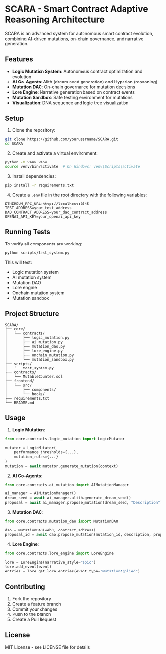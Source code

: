 # SCARA - Smart Contract Adaptive Reasoning Architecture

SCARA is an advanced system for autonomous smart contract evolution, combining AI-driven mutations, on-chain governance, and narrative generation.

## Features

- **Logic Mutation System**: Autonomous contract optimization and evolution
- **AI Co-Agents**: Alith (dream seed generation) and Hyperion (reasoning)
- **Mutation DAO**: On-chain governance for mutation decisions
- **Lore Engine**: Narrative generation based on contract events
- **Mutation Sandbox**: Safe testing environment for mutations
- **Visualization**: DNA sequence and logic tree visualization

## Setup

1. Clone the repository:
```bash
git clone https://github.com/yourusername/SCARA.git
cd SCARA
```

2. Create and activate a virtual environment:
```bash
python -m venv venv
source venv/bin/activate  # On Windows: venv\Scripts\activate
```

3. Install dependencies:
```bash
pip install -r requirements.txt
```

4. Create a `.env` file in the root directory with the following variables:
```env
ETHEREUM_RPC_URL=http://localhost:8545
TEST_ADDRESS=your_test_address
DAO_CONTRACT_ADDRESS=your_dao_contract_address
OPENAI_API_KEY=your_openai_api_key
```

## Running Tests

To verify all components are working:

```bash
python scripts/test_system.py
```

This will test:
- Logic mutation system
- AI mutation system
- Mutation DAO
- Lore engine
- Onchain mutation system
- Mutation sandbox

## Project Structure

```
SCARA/
├── core/
│   └── contracts/
│       ├── logic_mutation.py
│       ├── ai_mutation.py
│       ├── mutation_dao.py
│       ├── lore_engine.py
│       ├── onchain_mutation.py
│       └── mutation_sandbox.py
├── scripts/
│   └── test_system.py
├── contracts/
│   └── MutableCounter.sol
├── frontend/
│   └── src/
│       ├── components/
│       └── hooks/
├── requirements.txt
└── README.md
```

## Usage

1. **Logic Mutation**:
```python
from core.contracts.logic_mutation import LogicMutator

mutator = LogicMutator(
    performance_thresholds={...},
    mutation_rules={...}
)
mutation = await mutator.generate_mutation(context)
```

2. **AI Co-Agents**:
```python
from core.contracts.ai_mutation import AIMutationManager

ai_manager = AIMutationManager()
dream_seed = await ai_manager.alith.generate_dream_seed()
proposal = await ai_manager.propose_mutation(dream_seed, "Description")
```

3. **Mutation DAO**:
```python
from core.contracts.mutation_dao import MutationDAO

dao = MutationDAO(web3, contract_address)
proposal_id = await dao.propose_mutation(mutation_id, description, proposer)
```

4. **Lore Engine**:
```python
from core.contracts.lore_engine import LoreEngine

lore = LoreEngine(narrative_style="epic")
lore.add_event(event)
entries = lore.get_lore_entries(event_type="MutationApplied")
```

## Contributing

1. Fork the repository
2. Create a feature branch
3. Commit your changes
4. Push to the branch
5. Create a Pull Request

## License

MIT License - see LICENSE file for details 